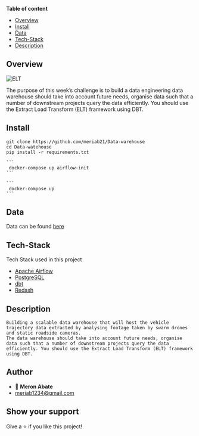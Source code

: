**Table of content**

- [Overview](#overview)
- [Install](#install)
- [Data](#data)
- [Tech-Stack](#tech-Stack)
- [Description](#description)

## Overview
![ELT](https://user-images.githubusercontent.com/45142893/180853321-b0b130ca-ed6c-4564-914f-76f88516a4ce.png)

The purpose of this week’s challenge is to build a data engineering data warehouse should take into account future needs, organise data such that a number of downstream projects query the data efficiently. You should use the Extract Load Transform (ELT) framework using DBT.

## Install

```
git clone https://github.com/meriab21/Data-warehouse
cd Data-watehouse
pip install -r requirements.txt
```
    ```
     docker-compose up airflow-init
    ```

    ```
     docker-compose up
    ```

## Data

Data can be found [here](https://open-traffic.epfl.ch/index.php/downloads/#1599047632450-ebe509c8-1330)

## Tech-Stack
Tech Stack used in this project

-   [Apache Airflow](https://airflow.apache.org/docs/apache-airflow/stable/)
-   [PostgreSQL](https://dev.PostgreSQL.com/doc/)
-   [dbt](https://docs.getdbt.com/)
-   [Redash](https://redash.io/help/)

## Description

    Building a scalable data warehouse that will host the vehicle trajectory data extracted by analysing footage taken by swarm drones and static roadside cameras.
    The data warehouse should take into account future needs, organise data such that a number of downstream projects query the data efficiently. You should use the Extract Load Transform (ELT) framework using DBT.

## Author

- 👤 **Meron Abate**
- meriab1234@gmail.com

## Show your support

Give a ⭐ if you like this project!

